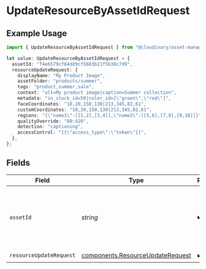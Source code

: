# UpdateResourceByAssetIdRequest

## Example Usage

```typescript
import { UpdateResourceByAssetIdRequest } from "@cloudinary/asset-management/models/operations";

let value: UpdateResourceByAssetIdRequest = {
  assetId: "f4e6579cf84dd9cf5683b21f5b30c7d9",
  resourceUpdateRequest: {
    displayName: "My Product Image",
    assetFolder: "products/summer",
    tags: "product,summer,sale",
    context: "alt=My product image|caption=Summer collection",
    metadata: "in_stock_id=50|color_id=[\"green\",\"red\"]",
    faceCoordinates: "10,20,150,130|213,345,82,61",
    customCoordinates: "10,20,150,130|213,345,82,61",
    regions: "{\"name1\":[[1,2],[3,4]],\"name2\":[[5,6],[7,8],[9,10]]}",
    qualityOverride: "80:420",
    detection: "captioning",
    accessControl: "[{\"access_type\":\"token\"}]",
  },
};
```

## Fields

| Field                                                                                | Type                                                                                 | Required                                                                             | Description                                                                          | Example                                                                              |
| ------------------------------------------------------------------------------------ | ------------------------------------------------------------------------------------ | ------------------------------------------------------------------------------------ | ------------------------------------------------------------------------------------ | ------------------------------------------------------------------------------------ |
| `assetId`                                                                            | *string*                                                                             | :heavy_check_mark:                                                                   | The asset ID of the resource. Must be a 32-character hexadecimal string.             | f4e6579cf84dd9cf5683b21f5b30c7d9                                                     |
| `resourceUpdateRequest`                                                              | [components.ResourceUpdateRequest](../../models/components/resourceupdaterequest.md) | :heavy_check_mark:                                                                   | N/A                                                                                  |                                                                                      |